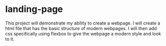 # landing-page
This project will demonstrate my ability to create a webpage. I will create a html file that has the basic structure of modern webpages. I will then add css specifically using flexbox to give the webpage a modern style and look to it.